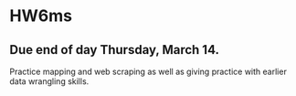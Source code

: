 # HW6ms
## Due end of day Thursday, March 14.

Practice mapping and web scraping as well as giving practice with earlier data wrangling skills.
